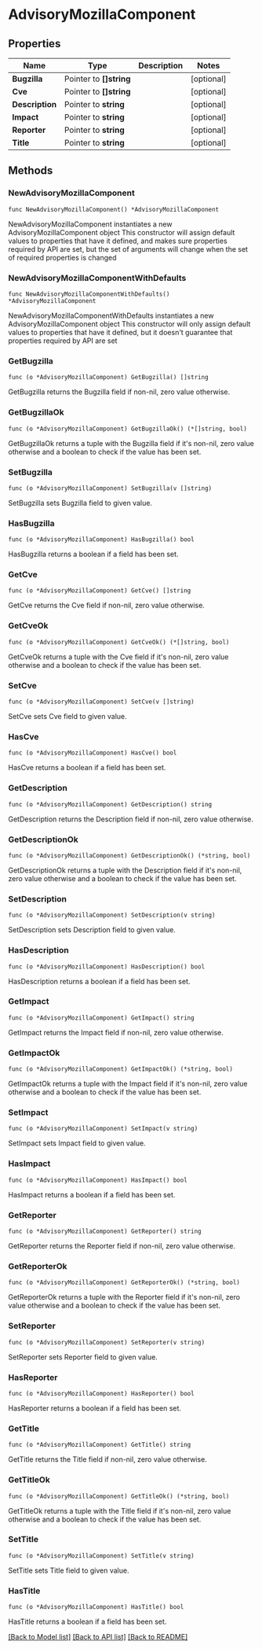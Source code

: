 # AdvisoryMozillaComponent

## Properties

Name | Type | Description | Notes
------------ | ------------- | ------------- | -------------
**Bugzilla** | Pointer to **[]string** |  | [optional] 
**Cve** | Pointer to **[]string** |  | [optional] 
**Description** | Pointer to **string** |  | [optional] 
**Impact** | Pointer to **string** |  | [optional] 
**Reporter** | Pointer to **string** |  | [optional] 
**Title** | Pointer to **string** |  | [optional] 

## Methods

### NewAdvisoryMozillaComponent

`func NewAdvisoryMozillaComponent() *AdvisoryMozillaComponent`

NewAdvisoryMozillaComponent instantiates a new AdvisoryMozillaComponent object
This constructor will assign default values to properties that have it defined,
and makes sure properties required by API are set, but the set of arguments
will change when the set of required properties is changed

### NewAdvisoryMozillaComponentWithDefaults

`func NewAdvisoryMozillaComponentWithDefaults() *AdvisoryMozillaComponent`

NewAdvisoryMozillaComponentWithDefaults instantiates a new AdvisoryMozillaComponent object
This constructor will only assign default values to properties that have it defined,
but it doesn't guarantee that properties required by API are set

### GetBugzilla

`func (o *AdvisoryMozillaComponent) GetBugzilla() []string`

GetBugzilla returns the Bugzilla field if non-nil, zero value otherwise.

### GetBugzillaOk

`func (o *AdvisoryMozillaComponent) GetBugzillaOk() (*[]string, bool)`

GetBugzillaOk returns a tuple with the Bugzilla field if it's non-nil, zero value otherwise
and a boolean to check if the value has been set.

### SetBugzilla

`func (o *AdvisoryMozillaComponent) SetBugzilla(v []string)`

SetBugzilla sets Bugzilla field to given value.

### HasBugzilla

`func (o *AdvisoryMozillaComponent) HasBugzilla() bool`

HasBugzilla returns a boolean if a field has been set.

### GetCve

`func (o *AdvisoryMozillaComponent) GetCve() []string`

GetCve returns the Cve field if non-nil, zero value otherwise.

### GetCveOk

`func (o *AdvisoryMozillaComponent) GetCveOk() (*[]string, bool)`

GetCveOk returns a tuple with the Cve field if it's non-nil, zero value otherwise
and a boolean to check if the value has been set.

### SetCve

`func (o *AdvisoryMozillaComponent) SetCve(v []string)`

SetCve sets Cve field to given value.

### HasCve

`func (o *AdvisoryMozillaComponent) HasCve() bool`

HasCve returns a boolean if a field has been set.

### GetDescription

`func (o *AdvisoryMozillaComponent) GetDescription() string`

GetDescription returns the Description field if non-nil, zero value otherwise.

### GetDescriptionOk

`func (o *AdvisoryMozillaComponent) GetDescriptionOk() (*string, bool)`

GetDescriptionOk returns a tuple with the Description field if it's non-nil, zero value otherwise
and a boolean to check if the value has been set.

### SetDescription

`func (o *AdvisoryMozillaComponent) SetDescription(v string)`

SetDescription sets Description field to given value.

### HasDescription

`func (o *AdvisoryMozillaComponent) HasDescription() bool`

HasDescription returns a boolean if a field has been set.

### GetImpact

`func (o *AdvisoryMozillaComponent) GetImpact() string`

GetImpact returns the Impact field if non-nil, zero value otherwise.

### GetImpactOk

`func (o *AdvisoryMozillaComponent) GetImpactOk() (*string, bool)`

GetImpactOk returns a tuple with the Impact field if it's non-nil, zero value otherwise
and a boolean to check if the value has been set.

### SetImpact

`func (o *AdvisoryMozillaComponent) SetImpact(v string)`

SetImpact sets Impact field to given value.

### HasImpact

`func (o *AdvisoryMozillaComponent) HasImpact() bool`

HasImpact returns a boolean if a field has been set.

### GetReporter

`func (o *AdvisoryMozillaComponent) GetReporter() string`

GetReporter returns the Reporter field if non-nil, zero value otherwise.

### GetReporterOk

`func (o *AdvisoryMozillaComponent) GetReporterOk() (*string, bool)`

GetReporterOk returns a tuple with the Reporter field if it's non-nil, zero value otherwise
and a boolean to check if the value has been set.

### SetReporter

`func (o *AdvisoryMozillaComponent) SetReporter(v string)`

SetReporter sets Reporter field to given value.

### HasReporter

`func (o *AdvisoryMozillaComponent) HasReporter() bool`

HasReporter returns a boolean if a field has been set.

### GetTitle

`func (o *AdvisoryMozillaComponent) GetTitle() string`

GetTitle returns the Title field if non-nil, zero value otherwise.

### GetTitleOk

`func (o *AdvisoryMozillaComponent) GetTitleOk() (*string, bool)`

GetTitleOk returns a tuple with the Title field if it's non-nil, zero value otherwise
and a boolean to check if the value has been set.

### SetTitle

`func (o *AdvisoryMozillaComponent) SetTitle(v string)`

SetTitle sets Title field to given value.

### HasTitle

`func (o *AdvisoryMozillaComponent) HasTitle() bool`

HasTitle returns a boolean if a field has been set.


[[Back to Model list]](../README.md#documentation-for-models) [[Back to API list]](../README.md#documentation-for-api-endpoints) [[Back to README]](../README.md)


